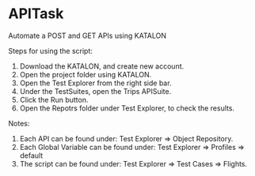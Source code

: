 # APITask
Automate a POST and GET APIs using KATALON

Steps for using the script:
1. Download the KATALON, and create new account.
2. Open the project folder using KATALON.
3. Open the Test Explorer from the right side bar.
4. Under the TestSuites, open the Trips APISuite.
5. Click the Run button.
6. Open the Repotrs folder under Test Explorer, to check the results.

Notes:
1. Each API can be found under: Test Explorer => Object Repository.
2. Each Global Variable can be found under: Test Explorer => Profiles => default
3. The script can be found under: Test Explorer => Test Cases => Flights.
